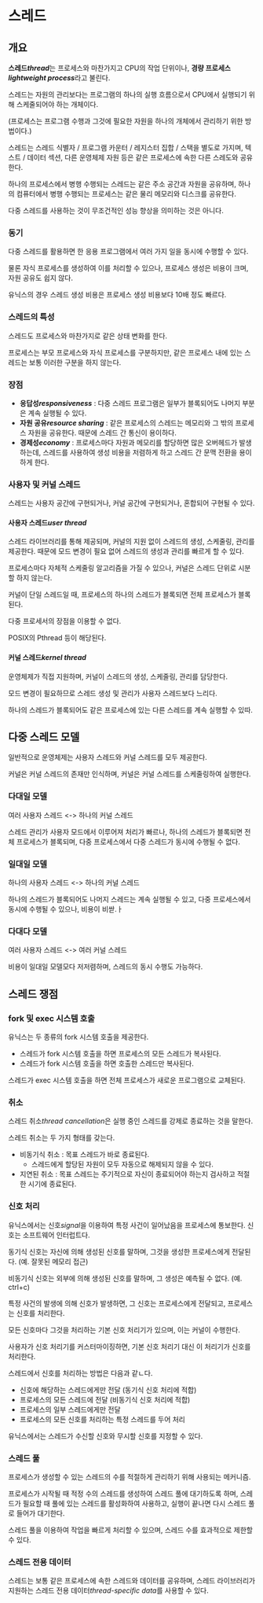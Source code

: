 # 스레드

## 개요

**스레드*thread***는 프로세스와 마찬가지고 CPU의 작업 단위이나, **경량 프로세스*lightweight process***라고 불린다.

스레드는 자원의 관리보다는 프로그램의 하나의 실행 흐름으로서 CPU에서 실행되기 위해 스케줄되어야 하는 개체이다.

(프로세스는 프로그램 수행과 그것에 필요한 자원을 하나의 개체에서 관리하기 위한 방법이다.)

스레드는 스레드 식별자 / 프로그램 카운터 / 레지스터 집합 / 스택을 별도로 가지며, 텍스트 / 데이터 섹션, 다른 운영체제 자원 등은 같은 프로세스에 속한 다른 스레도와 공유한다.

하나의 프로세스에서 병행 수행되는 스레드는 같은 주소 공간과 자원을 공유하며, 하나의 컴퓨터에서 병행 수행되는 프로세스는 같은 물리 메모리와 디스크를 공유한다.

다중 스레드를 사용하는 것이 무조건적인 성능 향상을 의미하는 것은 아니다.

### 동기

다중 스레드를 활용하면 한 응용 프로그램에서 여러 가지 일을 동시에 수행할 수 있다.

물론 자식 프로세스를 생성하여 이를 처리할 수 있으나, 프로세스 생성은 비용이 크며, 자원 공유도 쉽지 않다.

유닉스의 경우 스레드 생성 비용은 프로세스 생성 비용보다 10배 정도 빠르다.

### 스레드의 특성

스레드도 프로세스와 마찬가지로 같은 상태 변화를 한다.

프로세스는 부모 프로세스와 자식 프로세스를 구분하지만, 같은 프로세스 내에 있는 스레드는 보통 이러한 구분을 하지 않는다.

### 장점

- **응답성*responsiveness*** : 다중 스레드 프로그램은 일부가 블록되어도 나머지 부분은 계속 실행될 수 있다.
- **자원 공유*resource sharing*** : 같은 프로세스의 스레드는 메모리와 그 밖의 프로세스 자원을 공유한다. 때문에 스레드 간 통신이 용이하다.
- **경제성*economy*** : 프로세스마다 자원과 메모리를 할당하면 많은 오버헤드가 발생하는데, 스레드를 사용하여 생성 비용을 저렴하게 하고 스레드 간 문맥 전환을 용이하게 한다.

### 사용자 및 커널 스레드

스레드는 사용자 공간에 구현되거나, 커널 공간에 구현되거나, 혼합되어 구현될 수 있다.

#### 사용자 스레드*user thread*

스레드 라이브러리를 통해 제공되며, 커널의 지원 없이 스레드의 생성, 스케줄링, 관리를 제공한다. 때문에 모드 변경이 필요 없어 스레드의 생성과 관리를 빠르게 할 수 있다.

프로세스마다 자체적 스케줄링 알고리즘을 가질 수 있으나, 커널은 스레드 단위로 시분할 하지 않는다.

커널이 단일 스레드일 때, 프로세스의 하나의 스레드가 블록되면 전체 프로세스가 블록된다.

다중 프로세서의 장점을 이용할 수 없다.

POSIX의 Pthread 등이 해당된다.

#### 커널 스레드*kernel thread*

운영체제가 직접 지원하며, 커널이 스레드의 생성, 스케줄링, 관리를 담당한다.

모드 변경이 필요하므로 스레드 생성 및 관리가 사용자 스레드보다 느리다.

하나의 스레드가 블록되어도 같은 프로세스에 있는 다른 스레드를 계속 실행할 수 있따.

## 다중 스레드 모델

일반적으로 운영체제는 사용자 스레드와 커널 스레드를 모두 제공한다.

커널은 커널 스레드의 존재만 인식하며, 커널은 커널 스레드를 스케줄링하여 실행한다.

### 다대일 모델

여러 사용자 스레드 <-> 하나의 커널 스레드

스레드 관리가 사용자 모드에서 이루어져 처리가 빠르나, 하나의 스레드가 블록되면 전체 프로세스가 블록되며, 다중 프로세스에서 다중 스레드가 동시에 수행될 수 없다.

### 일대일 모델

하나의 사용자 스레드 <-> 하나의 커널 스레드

하나의 스레드가 블록되어도 나머지 스레드는 계속 실행될 수 있고, 다중 프로세스에서 동시에 수행될 수 있으나, 비용이 비싿.ㅏ

### 다대다 모델

여러 사용자 스레드 <-> 여러 커널 스레드

비용이 일대일 모델모다 저저렴하며, 스레드의 동시 수행도 가능하다.

## 스레드 쟁점

### fork 및 exec 시스템 호출

유닉스는 두 종류의 fork 시스템 호출을 제공한다.

- 스레드가 fork 시스템 호출을 하면 프로세스의 모든 스레드가 복사된다.
- 스레드가 fork 시스템 호출을 하면 호출한 스레드만 복사된다.

스레드가 exec 시스템 호출을 하면 전체 프로세스가 새로운 프로그램으로 교체된다.

### 취소

스레드 취소*thread cancellation*은 실행 중인 스레드를 강제로 종료하는 것을 말한다.

스레드 취소는 두 가지 형태를 갖는다.

- 비동기식 취소 : 목표 스레드가 바로 종료된다.
  - 스레드에게 할당된 자원이 모두 자동으로 해제되지 않을 수 있다.
- 지연된 취소 : 목표 스레드는 주기적으로 자신이 종료되어야 하는지 검사하고 적절한 시기에 종료된다.

### 신호 처리

유닉스에서는 신호*signal*을 이용하여 특정 사건이 일어났음을 프로세스에 통보한다. 신호는 소프트웨어 인터럽트다.

동기식 신호는 자신에 의해 생성된 신호를 말하며, 그것을 생성한 프로세스에게 전달된다. (예. 잘못된 메모리 접근)

비동기식 신호는 외부에 의해 생성된 신호를 말하며, 그 생성은 예측될 수 없다. (예. ctrl+c)

특정 사건의 발생에 의해 신호가 발생하면, 그 신호는 프로세스에게 전달되고, 프로세스는 신호를 처리한다.

모든 신호마다 그것을 처리하는 기본 신호 처리기가 있으며, 이는 커널이 수행한다.

사용자가 신호 처리기를 커스터마이징하면, 기본 신호 처리기 대신 이 처리기가 신호를 처리한다.

스레드에서 신호를 처리하는 방법은 다음과 같ㄴ다.

- 신호에 해당하는 스레드에게만 전달 (동기식 신호 처리에 적합)
- 프로세스의 모든 스레드에 전달 (비동기식 신호 처리에 적합)
- 프로세스의 일부 스레드에게만 전달
- 프로세스의 모든 신호를 처리하는 특정 스레드를 두어 처리

유닉스에서는 스레드가 수신할 신호와 무시할 신호를 지정할 수 있다.

### 스레드 풀

프로세스가 생성할 수 있는 스레드의 수를 적절하게 관리하기 위해 사용되는 메커니즘.

프로세스가 시작될 때 적정 수의 스레드를 생성하여 스레드 풀에 대기하도록 하며, 스레드가 필요할 때 풀에 있는 스레드를 활성화하여 사용하고, 실행이 끝나면 다시 스레드 풀로 들어가 대기한다.

스레드 풀을 이용하여 작업을 빠르게 처리할 수 있으며, 스레드 수를 효과적으로 제한할 수 있다.

### 스레드 전용 데이터

스레드는 보통 같은 프로세스에 속한 스레드와 데이터를 공유하며, 스레드 라이브러리가 지원하는 스레드 전용 데이터*thread-specific data*를 사용할 수 있다.
